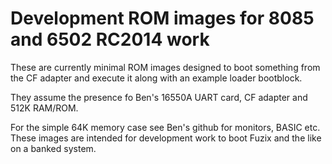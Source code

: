 # Development ROM images for 8085 and 6502 RC2014 work

These are currently minimal ROM images designed to boot something from the
CF adapter and execute it along with an example loader bootblock.

They assume the presence fo Ben's 16550A UART card, CF adapter and 512K
RAM/ROM.

For the simple 64K memory case see Ben's github for monitors, BASIC etc.
These images are intended for development work to boot Fuzix and the like on
a banked system.
